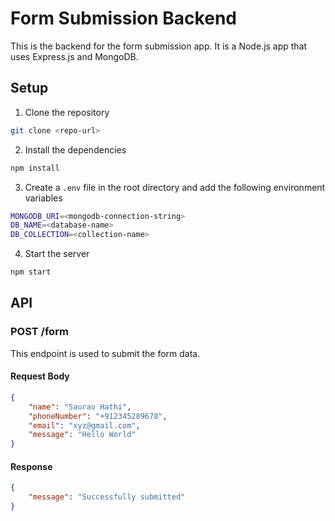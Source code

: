 # Form Submission Backend

This is the backend for the form submission app. It is a Node.js app that uses Express.js and MongoDB.

## Setup

1. Clone the repository

```bash
git clone <repo-url>
```

2. Install the dependencies

```bash
npm install
```

3. Create a `.env` file in the root directory and add the following environment variables

```bash
MONGODB_URI=<mongodb-connection-string>
DB_NAME=<database-name>
DB_COLLECTION=<collection-name>
```

4. Start the server

```bash
npm start
```

## API

### POST /form

This endpoint is used to submit the form data.

#### Request Body

```json
{
    "name": "Saurav Hathi",
    "phoneNumber": "+912345289678",
    "email": "xyz@gmail.com",
    "message": "Hello World"
}
```

#### Response

```json
{
    "message": "Successfully submitted"
}
```
